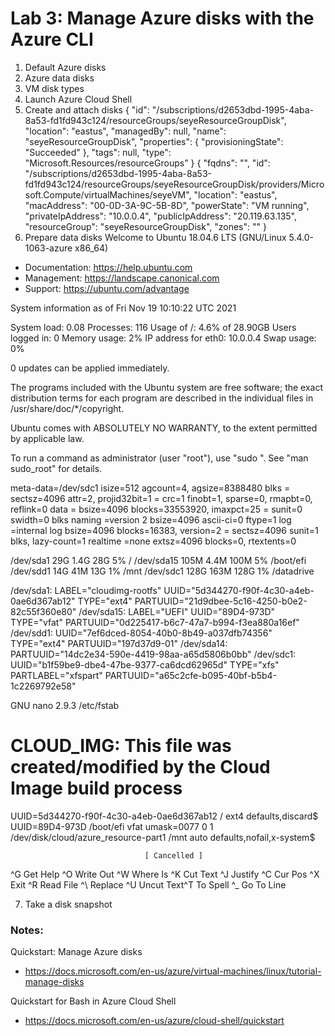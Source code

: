 # Lab 3: Manage Azure disks with the Azure CLI

1. Default Azure disks
2. Azure data disks
3. VM disk types
4. Launch Azure Cloud Shell
5. Create and attach disks
   {
   "id": "/subscriptions/d2653dbd-1995-4aba-8a53-fd1fd943c124/resourceGroups/seyeResourceGroupDisk",
   "location": "eastus",
   "managedBy": null,
   "name": "seyeResourceGroupDisk",
   "properties": {
   "provisioningState": "Succeeded"
   },
   "tags": null,
   "type": "Microsoft.Resources/resourceGroups"
   }
   {
   "fqdns": "",
   "id": "/subscriptions/d2653dbd-1995-4aba-8a53-fd1fd943c124/resourceGroups/seyeResourceGroupDisk/providers/Microsoft.Compute/virtualMachines/seyeVM",
   "location": "eastus",
   "macAddress": "00-0D-3A-9C-5B-8D",
   "powerState": "VM running",
   "privateIpAddress": "10.0.0.4",
   "publicIpAddress": "20.119.63.135",
   "resourceGroup": "seyeResourceGroupDisk",
   "zones": ""
   }
6. Prepare data disks
   Welcome to Ubuntu 18.04.6 LTS (GNU/Linux 5.4.0-1063-azure x86_64)

- Documentation: https://help.ubuntu.com
- Management: https://landscape.canonical.com
- Support: https://ubuntu.com/advantage

System information as of Fri Nov 19 10:10:22 UTC 2021

System load: 0.08 Processes: 116
Usage of /: 4.6% of 28.90GB Users logged in: 0
Memory usage: 2% IP address for eth0: 10.0.0.4
Swap usage: 0%

0 updates can be applied immediately.

The programs included with the Ubuntu system are free software;
the exact distribution terms for each program are described in the
individual files in /usr/share/doc/\*/copyright.

Ubuntu comes with ABSOLUTELY NO WARRANTY, to the extent permitted by
applicable law.

To run a command as administrator (user "root"), use "sudo <command>".
See "man sudo_root" for details.

meta-data=/dev/sdc1 isize=512 agcount=4, agsize=8388480 blks
= sectsz=4096 attr=2, projid32bit=1
= crc=1 finobt=1, sparse=0, rmapbt=0, reflink=0
data = bsize=4096 blocks=33553920, imaxpct=25
= sunit=0 swidth=0 blks
naming =version 2 bsize=4096 ascii-ci=0 ftype=1
log =internal log bsize=4096 blocks=16383, version=2
= sectsz=4096 sunit=1 blks, lazy-count=1
realtime =none extsz=4096 blocks=0, rtextents=0

/dev/sda1 29G 1.4G 28G 5% /
/dev/sda15 105M 4.4M 100M 5% /boot/efi
/dev/sdd1 14G 41M 13G 1% /mnt
/dev/sdc1 128G 163M 128G 1% /datadrive

/dev/sda1: LABEL="cloudimg-rootfs" UUID="5d344270-f90f-4c30-a4eb-0ae6d367ab12" TYPE="ext4" PARTUUID="21d9dbee-5c16-4250-b0e2-82c55f360e80"
/dev/sda15: LABEL="UEFI" UUID="89D4-973D" TYPE="vfat" PARTUUID="0d225417-b6c7-47a7-b994-f3ea880a16ef"
/dev/sdd1: UUID="7ef6dced-8054-40b0-8b49-a037dfb74356" TYPE="ext4" PARTUUID="197d37d9-01"
/dev/sda14: PARTUUID="14dc2e34-590e-4419-98aa-a65d5806b0bb"
/dev/sdc1: UUID="b1f59be9-dbe4-47be-9377-ca6dcd62965d" TYPE="xfs" PARTLABEL="xfspart" PARTUUID="a65c2cfe-b095-40bf-b5b4-1c2269792e58"

GNU nano 2.9.3 /etc/fstab

# CLOUD_IMG: This file was created/modified by the Cloud Image build process

UUID=5d344270-f90f-4c30-a4eb-0ae6d367ab12 / ext4 defaults,discard$
UUID=89D4-973D  /boot/efi       vfat    umask=0077      0 1
/dev/disk/cloud/azure_resource-part1    /mnt    auto    defaults,nofail,x-system$

                                  [ Cancelled ]

^G Get Help ^O Write Out ^W Where Is ^K Cut Text ^J Justify ^C Cur Pos
^X Exit ^R Read File ^\ Replace ^U Uncut Text^T To Spell ^\_ Go To Line

7. Take a disk snapshot

### Notes:

Quickstart: Manage Azure disks

- https://docs.microsoft.com/en-us/azure/virtual-machines/linux/tutorial-manage-disks

Quickstart for Bash in Azure Cloud Shell

- https://docs.microsoft.com/en-us/azure/cloud-shell/quickstart
